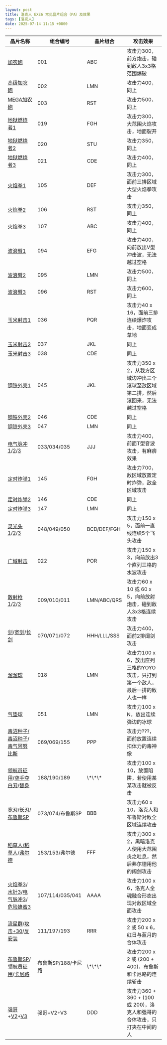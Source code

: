 ```yaml
---
layout: post
title: 洛克人 EXE6 常见晶片组合（PA）及效果
tags: [洛克人]
date: 2025-07-14 11:15 +0800
---
```


<table>
    <thead>
        <tr>
            <th>晶片名称</th>
            <th>组合编号</th>
            <th>晶片组合</th>
            <th>攻击效果</th>
        </tr>
    </thead>
    <tbody>
        <tr>
            <td><a href="/2025/07/14/mega-man-exe-6-chip-source/#no001" target="_blank">加农砲</a></td>
            <td>001</td>
            <td>ABC</td>
            <td>攻击力300，前方炮击，碰到敌人3x3格范围爆破</td>
        </tr>
        <tr>
            <td><a href="/2025/07/14/mega-man-exe-6-chip-source/#no002" target="_blank">高级加农砲</a></td>
            <td>002</td>
            <td>LMN</td>
            <td>攻击力400，同上</td>
        </tr>
        <tr>
            <td><a href="/2025/07/14/mega-man-exe-6-chip-source/#no003" target="_blank">MEGA加农砲</a></td>
            <td>003</td>
            <td>RST</td>
            <td>攻击力500，同上</td>
        </tr>
        <tr>
            <td><a href="/2025/07/14/mega-man-exe-6-chip-source/#no019" target="_blank">地狱燃烧者1</a></td>
            <td>019</td>
            <td>FGH</td>
            <td>攻击力300，大范围火焰攻击，地面裂开</td>
        </tr>
        <tr>
            <td><a href="/2025/07/14/mega-man-exe-6-chip-source/#no020" target="_blank">地狱燃烧者2</a></td>
            <td>020</td>
            <td>STU</td>
            <td>攻击力350，同上</td>
        </tr>
        <tr>
            <td><a href="/2025/07/14/mega-man-exe-6-chip-source/#no021" target="_blank">地狱燃烧者3</a></td>
            <td>021</td>
            <td>CDE</td>
            <td>攻击力400，同上</td>
        </tr>
        <tr>
            <td><a href="/2025/07/14/mega-man-exe-6-chip-source/#no105" target="_blank">火焰拳1</a></td>
            <td>105</td>
            <td>DEF</td>
            <td>攻击力300，面前三排区域大型火焰拳攻击</td>
        </tr>
        <tr>
            <td><a href="/2025/07/14/mega-man-exe-6-chip-source/#no106" target="_blank">火焰拳2</a></td>
            <td>106</td>
            <td>RST</td>
            <td>攻击力350，同上</td>
        </tr>
        <tr>
            <td><a href="/2025/07/14/mega-man-exe-6-chip-source/#no107" target="_blank">火焰拳3</a></td>
            <td>107</td>
            <td>ABC</td>
            <td>攻击力400，同上</td>
        </tr>
        <tr>
            <td><a href="/2025/07/14/mega-man-exe-6-chip-source/#no094" target="_blank">波浪臂1</a></td>
            <td>094</td>
            <td>EFG</td>
            <td>攻击力400，向前放出V型冲击波，无法越过空格</td>
        </tr>
        <tr>
            <td><a href="/2025/07/14/mega-man-exe-6-chip-source/#no095" target="_blank">波浪臂2</a></td>
            <td>095</td>
            <td>LMN</td>
            <td>攻击力500，同上</td>
        </tr>
        <tr>
            <td><a href="/2025/07/14/mega-man-exe-6-chip-source/#no096" target="_blank">波浪臂3</a></td>
            <td>096</td>
            <td>RST</td>
            <td>攻击力600，同上</td>
        </tr>
        <tr>
            <td><a href="/2025/07/14/mega-man-exe-6-chip-source/#no036" target="_blank">玉米射击1</a></td>
            <td>036</td>
            <td>PQR</td>
            <td>攻击力40 x 16，面前三排连续爆炸攻击，地面变成草地</td>
        </tr>
        <tr>
            <td><a href="/2025/07/14/mega-man-exe-6-chip-source/#no037" target="_blank">玉米射击2</a></td>
            <td>037</td>
            <td>JKL</td>
            <td>同上</td>
        </tr>
        <tr>
            <td><a href="/2025/07/14/mega-man-exe-6-chip-source/#no038" target="_blank">玉米射击3</a></td>
            <td>038</td>
            <td>CDE</td>
            <td>同上</td>
        </tr>
        <tr>
            <td><a href="/2025/07/14/mega-man-exe-6-chip-source/#no045" target="_blank">钢铁外壳1</a></td>
            <td>045</td>
            <td>JKL</td>
            <td>攻击力350 x 2，从我方区域边冲出三个滚球至敌区域第二排，然后滚回来，无法越过空格</td>
        </tr>
        <tr>
            <td><a href="/2025/07/14/mega-man-exe-6-chip-source/#no046" target="_blank">钢铁外壳2</a></td>
            <td>046</td>
            <td>CDE</td>
            <td>同上</td>
        </tr>
        <tr>
            <td><a href="/2025/07/14/mega-man-exe-6-chip-source/#no047" target="_blank">钢铁外壳3</a></td>
            <td>047</td>
            <td>LMN</td>
            <td>同上</td>
        </tr>
        <tr>
            <td><a href="/2025/07/14/mega-man-exe-6-chip-source/#no033" target="_blank">电气脉冲1</a>/<a href="/2025/07/14/mega-man-exe-6-chip-source/#no034" target="_blank">2</a>/<a href="/2025/07/14/mega-man-exe-6-chip-source/#no035" target="_blank">3</a></td>
            <td>033/034/035</td>
            <td>JJJ</td>
            <td>攻击力400，前面T型音波攻击，有麻痹效果</td>
        </tr>
        <tr>
            <td><a href="/2025/07/14/mega-man-exe-6-chip-source/#no145" target="_blank">定时炸弹1</a></td>
            <td>145</td>
            <td>FGH</td>
            <td>攻击力700，敌区域放置定时炸弹，敌全区域攻击</td>
        </tr>
        <tr>
            <td><a href="/2025/07/14/mega-man-exe-6-chip-source/#no146" target="_blank">定时炸弹2</a></td>
            <td>146</td>
            <td>CDE</td>
            <td>同上</td>
        </tr>
        <tr>
            <td><a href="/2025/07/14/mega-man-exe-6-chip-source/#no147" target="_blank">定时炸弹3</a></td>
            <td>147</td>
            <td>LMN</td>
            <td>同上</td>
        </tr>
        <tr>
            <td><a href="/2025/07/14/mega-man-exe-6-chip-source/#no048" target="_blank">灵光头1</a>/<a href="/2025/07/14/mega-man-exe-6-chip-source/#no049" target="_blank">2</a>/<a href="/2025/07/14/mega-man-exe-6-chip-source/#no050" target="_blank">3</a></td>
            <td>048/049/050</td>
            <td>BCD/DEF/FGH</td>
            <td>攻击力150 x 5，面前一直线连续5个飞头攻击</td>
        </tr>
        <tr>
            <td><a href="/2025/07/14/mega-man-exe-6-chip-source/#no022" target="_blank">广域射击</a></td>
            <td>022</td>
            <td>POR</td>
            <td>攻击力150 x 3，向前放出3个直列三格的水波攻击</td>
        </tr>
        <tr>
            <td><a href="/2025/07/14/mega-man-exe-6-chip-source/#no009" target="_blank">散射枪1</a>/<a href="/2025/07/14/mega-man-exe-6-chip-source/#no010" target="_blank">2</a>/<a href="/2025/07/14/mega-man-exe-6-chip-source/#no011" target="_blank">3</a></td>
            <td>009/010/011</td>
            <td>LMN/ABC/QRS</td>
            <td>攻击力60 x 10 或 60 x 5，向前放射炮击，碰到敌人3x3格连续攻击</td>
        </tr>
        <tr>
            <td><a href="/2025/07/14/mega-man-exe-6-chip-source/#no070" target="_blank">剑</a>/<a href="/2025/07/14/mega-man-exe-6-chip-source/#no071" target="_blank">宽剑</a>/<a href="/2025/07/14/mega-man-exe-6-chip-source/#no072" target="_blank">长剑</a></td>
            <td>070/071/072</td>
            <td>HHH/LLL/SSS</td>
            <td>攻击力400，面前2排阔剑攻击</td>
        </tr>
        <tr>
            <td><a href="/2025/07/14/mega-man-exe-6-chip-source/#no018" target="_blank">溜溜球</a></td>
            <td>018</td>
            <td>LMN</td>
            <td>攻击力100 x 6，放出直列三格的YOYO攻击，只打到第一个敌人，最后一排的敌人也一样</td>
        </tr>
        <tr>
            <td><a href="/2025/07/14/mega-man-exe-6-chip-source/#no051" target="_blank">气垫球</a></td>
            <td>051</td>
            <td>LMN</td>
            <td>攻击力100 x N，放出连续弹边的冰球</td>
        </tr>
        <tr>
            <td><a href="/2025/07/14/mega-man-exe-6-chip-source/#no069" target="_blank">毒沼种子/毒沼种子</a>/<a href="/2025/07/14/mega-man-exe-6-chip-source/#no155" target="_blank">毒气阿努比斯</a></td>
            <td>069/069/155</td>
            <td>PPP</td>
            <td>攻击力???，面前放置连续扣体力的毒神像</td>
        </tr>
        <tr>
            <td><a href="/2025/07/14/mega-man-exe-6-chip-source/#no188" target="_blank">领航员征用</a>/<a href="/2025/07/14/mega-man-exe-6-chip-source/#no190" target="_blank">空手夺白刃</a>/<a href="/2025/07/14/mega-man-exe-6-chip-source/#no189" target="_blank">替身</a></td>
            <td>188/190/189</td>
            <td>\*\*\*</td>
            <td>攻击力100 x 10，放置陷阱，若使用某某攻击就被反击</td>
        </tr>
        <tr>
            <td><a href="/2025/07/14/mega-man-exe-6-chip-source/#no073" target="_blank">宽刃</a>/<a href="/2025/07/14/mega-man-exe-6-chip-source/#no074" target="_blank">长刃</a>/<a href="/2025/07/14/mega-man-exe-6-mega-chip/#nom06" target="_blank">布鲁斯SP</a></td>
            <td>073/074/布鲁斯SP</td>
            <td>BBB</td>
            <td>攻击力60 x 10，洛克人和布鲁斯对敌全区域连续攻击</td>
        </tr>
        <tr>
            <td><a href="/2025/07/14/mega-man-exe-6-chip-source/#no153" target="_blank">稻草人/稻草人</a>/<a href="/2025/07/18/mega-man-exe-6-gigi-chip/#nom01" target="_blank">弗尔德</a></td>
            <td>153/153/弗尔德</td>
            <td>FFF</td>
            <td>攻击力300 x 2，黑暗洛克人使用大范围炎之吐息，然后弗尔德用他的阔剑攻击</td>
        </tr>
        <tr>
            <td><a href="/2025/07/14/mega-man-exe-6-chip-source/#no107" target="_blank">火焰拳3</a>/<a href="/2025/07/14/mega-man-exe-6-chip-source/#no114" target="_blank">水针3</a>/<a href="/2025/07/14/mega-man-exe-6-chip-source/#no035" target="_blank">电气脉冲3</a>/<a href="/2025/07/14/mega-man-exe-6-chip-source/#no041" target="_blank">危险蜂蜜3</a></td>
            <td>107/114/035/041</td>
            <td>AAAA</td>
            <td>攻击力100 x 6，洛克人全魂融合形态出现对敌区域全面攻击</td>
        </tr>
        <tr>
            <td><a href="/2025/07/14/mega-man-exe-6-chip-source/#no111" target="_blank">流星群</a>/<a href="/2025/07/14/mega-man-exe-6-chip-source/#no197" target="_blank">攻击+30</a>/<a href="/2025/07/14/mega-man-exe-6-chip-source/#no193" target="_blank">反安装</a></td>
            <td>111/197/193</td>
            <td>RRR</td>
            <td>攻击力200 x 2 或 50 x 6，红日与蓝月的合体攻击</td>
        </tr>
        <tr>
            <td><a href="/2025/07/14/mega-man-exe-6-mega-chip/#nom06" target="_blank">布鲁斯SP</a>/<a href="/2025/07/14/mega-man-exe-6-chip-source/#no188" target="_blank">领航员征用</a>/<a href="/2025/07/14/mega-man-exe-6-mega-chip/#nom37" target="_blank">卡尼路</a></td>
            <td>布鲁斯SP/188/卡尼路</td>
            <td>\*\*\*</td>
            <td>攻击力200 x 2 或 (200 + 400)，布鲁斯和卡尼路的连续斩击</td>
        </tr>
        <tr>
            <td><a href="/2025/07/14/mega-man-exe-6-mega-chip/#nom43" target="_blank">强哥</a>+<a href="/2025/07/14/mega-man-exe-6-mega-chip/#nom44" target="_blank">V2</a>+<a href="/2025/07/14/mega-man-exe-6-mega-chip/#nom45" target="_blank">V3</a></td>
            <td>强哥+V2+V3</td>
            <td>DDD</td>
            <td>攻击力360 + 360 + (100 或 200)，洛克人和强哥的合体攻击，只打夹在中间的人</td>
        </tr>
    </tbody>
</table>